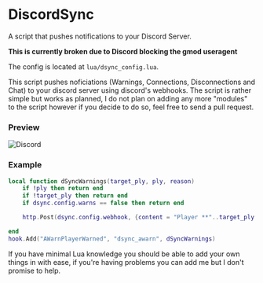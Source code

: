 # DiscordSync
A script that pushes notifications to your Discord Server. 

**This is currently broken due to Discord blocking the gmod useragent**

The config is located at `lua/dsync_config.lua`.

This script pushes noficiations (Warnings, Connections, Disconnections and Chat) to your discord server using discord's webhooks. The script is rather simple but works as planned, I do not plan on adding any more "modules" to the script however if you decide to do so, feel free to send a pull request. 

### Preview
![Discord](https://i.saturdaysheroes.xyz/img/PAqx.png)

### Example 
```lua
local function dSyncWarnings(target_ply, ply, reason)
    if !ply then return end 
    if !target_ply then return end 
    if dsync.config.warns == false then return end 

    http.Post(dsync.config.webhook, {content = "Player **"..target_ply:Nick().."** [`"..ply:SteamID64().."`] ".."has been warned by **"..ply:Nick().."** for **"..reason.."**", username = dsync.config.servername.." - Warns"})

end
hook.Add("AWarnPlayerWarned", "dsync_awarn", dSyncWarnings)
```
If you have minimal Lua knowledge you should be able to add your own things in with ease, if you're having problems you can add me but I don't promise to help. 

